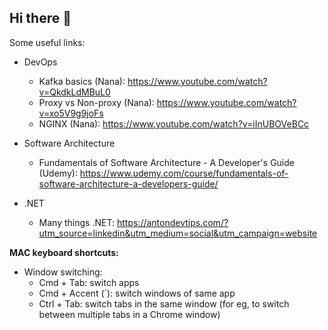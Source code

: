 ## Hi there 👋

<!--
**savcha1/savcha1** is a ✨ _special_ ✨ repository because its `README.md` (this file) appears on your GitHub profile.

Here are some ideas to get you started:

- 🔭 I’m currently working on ...
- 🌱 I’m currently learning ...
- 👯 I’m looking to collaborate on ...
- 🤔 I’m looking for help with ...
- 💬 Ask me about ...
- 📫 How to reach me: ...
- 😄 Pronouns: ...
- ⚡ Fun fact: ...
-->

Some useful links:
- DevOps
  - Kafka basics (Nana): https://www.youtube.com/watch?v=QkdkLdMBuL0
  - Proxy vs Non-proxy (Nana): https://www.youtube.com/watch?v=xo5V9g9joFs
  - NGINX (Nana): https://www.youtube.com/watch?v=iInUBOVeBCc
 
- Software Architecture
  - Fundamentals of Software Architecture - A Developer's Guide (Udemy): https://www.udemy.com/course/fundamentals-of-software-architecture-a-developers-guide/
 
- .NET
  - Many things .NET: https://antondevtips.com/?utm_source=linkedin&utm_medium=social&utm_campaign=website


  
**MAC keyboard shortcuts:**
- Window switching:
  - Cmd + Tab: switch apps
  - Cmd + Accent (`): switch windows of same app
  - Ctrl + Tab: switch tabs in the same window (for eg, to switch between multiple tabs in a Chrome window)
  
     

